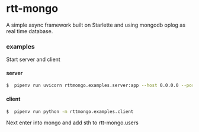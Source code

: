 # rtt-mongo
A simple async framework built on Starlette and using mongodb oplog as
real time database.

### examples

Start server and client

#### server
```bash
$  pipenv run uvicorn rttmongo.examples.server:app --host 0.0.0.0 --port 8000
```

#### client
```bash
$  pipenv run python -m rttmongo.examples.client
```

Next enter into mongo and add sth to rtt-mongo.users